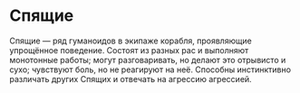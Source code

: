 # Спящие

Спящие — ряд гуманоидов в экипаже корабля, проявляющие упрощённое поведение. Состоят из разных рас и выполняют монотонные работы; могут разговаривать, но делают это отрывисто и сухо; чувствуют боль, но не реагируют на неё. Способны инстинктивно различать других Спящих и отвечать на агрессию агрессией.
